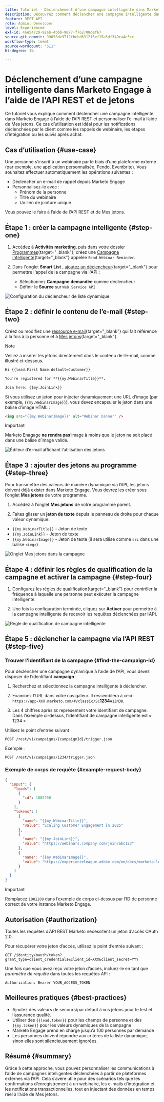 ```yaml
---
title: Tutoriel - Déclenchement d’une campagne intelligente dans Marketo Engage à l’aide de l’API REST et de jetons
description: Découvrez comment déclencher une campagne intelligente dans Marketo Engage à l’aide de l’API REST et personnaliser l’e-mail à l’aide de Mes jetons.
feature: REST API
role: Admin, Developer
level: Experienced
exl-id: 46e54729-92ab-4bbb-9877-f762708def67
source-git-commit: 99058de9712fbebd631215ef15a6df349ca4c3cc
workflow-type: tm+mt
source-wordcount: '611'
ht-degree: 1%

---
```


# Déclenchement d’une campagne intelligente dans Marketo Engage à l’aide de l’API REST et de jetons

Ce tutoriel vous explique comment déclencher une campagne intelligente dans Marketo Engage à l’aide de l’API REST et personnaliser l’e-mail à l’aide de Mes jetons. Ce cas d’utilisation est idéal pour les notifications déclenchées par le client comme les rappels de webinaire, les étapes d’intégration ou les suivis après achat.

## Cas d’utilisation {#use-case}

Une personne s’inscrit à un webinaire par le biais d’une plateforme externe (par exemple, une application personnalisée, Pendo, Eventbrite). Vous souhaitez effectuer automatiquement les opérations suivantes :

* Déclencher un e-mail de rappel depuis Marketo Engage
* Personnalisez-le avec :
   * Prénom de la personne
   * Titre du webinaire
   * Un lien de jointure unique

Vous pouvez le faire à l’aide de l’API REST et de Mes jetons.

## Étape 1 : créer la campagne intelligente {#step-one}

1. Accédez à **Activités marketing**, puis dans votre dossier [Programmes](https://experienceleague.adobe.com/en/docs/marketo/using/product-docs/core-marketo-concepts/programs/creating-programs/understanding-programs){target="_blank"}, créez une [Campagne intelligente](https://experienceleague.adobe.com/en/docs/marketo/using/product-docs/core-marketo-concepts/smart-campaigns/understanding-smart-campaigns){target="_blank"} appelée `Send Webinar Reminder`.

1. Dans l&#39;onglet **Smart List** , [ajoutez un déclencheur](https://experienceleague.adobe.com/en/docs/marketo/using/product-docs/core-marketo-concepts/smart-campaigns/creating-a-smart-campaign/define-smart-list-for-smart-campaign-trigger){target="_blank"} pour permettre l&#39;appel de la campagne via l&#39;API :

   * Sélectionnez **Campagne demandée** comme déclencheur
   * Définir le **Source** sur `Web Service API`

![Configuration du déclencheur de liste dynamique](assets/trigger-smart-campaign-rest-api-1.png)

## Étape 2 : définir le contenu de l’e-mail {#step-two}

Créez ou modifiez une [ressource e-mail](https://experienceleague.adobe.com/en/docs/marketo-developer/marketo/rest/assets/emails){target="_blank"} qui fait référence à la fois à la personne et à [Mes jetons](https://experienceleague.adobe.com/en/docs/marketo/using/product-docs/core-marketo-concepts/programs/tokens/managing-my-tokens){target="_blank"}.

>[!NOTE]
>
>Veillez à insérer les jetons directement dans le contenu de l’e-mail, comme illustré ci-dessous.

```html
Hi {{lead.First Name:default=Customer}}

You're registered for **{{my.WebinarTitle}}**.

Join here: {{my.JoinLink}}
```

Si vous utilisez un jeton pour injecter dynamiquement une URL d’image (par exemple, `{{my.WebinarImage}}`), vous devez encapsuler le jeton dans une balise d’image HTML :

```html
<img src="{{my.WebinarImage}}" alt="Webinar banner" />
```

>[!IMPORTANT]
>
>Marketo Enagage **ne rendra pas**’image à moins que le jeton ne soit placé dans une balise d’image valide.

![Éditeur d’e-mail affichant l’utilisation des jetons](assets/trigger-smart-campaign-rest-api-2.png)

## Étape 3 : ajouter des jetons au programme {#step-three}

Pour transmettre des valeurs de manière dynamique via l’API, les jetons doivent déjà exister dans Marketo Engage. Vous devrez les créer sous l’onglet **Mes jetons** de votre programme.

1. Accédez à l’onglet **Mes jetons** de votre programme parent.

2. Faites glisser un **jeton de texte** depuis le panneau de droite pour chaque valeur dynamique.

* `{{my.WebinarTitle}}` - Jeton de texte
* `{{my.JoinLink}}` - Jeton de texte
* `{{my.WebinarImage}}` - Jeton de texte (il sera utilisé comme `src` dans une balise `<img>`)

![Onglet Mes jetons dans la campagne](assets/trigger-smart-campaign-rest-api-3.png)

## Étape 4 : définir les règles de qualification de la campagne et activer la campagne {#step-four}

1. Configurez les [règles de qualification](https://experienceleague.adobe.com/en/docs/marketo/using/product-docs/core-marketo-concepts/smart-campaigns/using-smart-campaigns/edit-qualification-rules-in-a-smart-campaign){target="_blank"} pour contrôler la fréquence à laquelle une personne peut exécuter la campagne intelligente.

1. Une fois la configuration terminée, cliquez sur **Activer** pour permettre à la campagne intelligente de recevoir les requêtes déclenchées par l’API.

![Règle de qualification de campagne intelligente](assets/trigger-smart-campaign-rest-api-4.png)

## Étape 5 : déclencher la campagne via l’API REST {#step-five}

### Trouver l’identifiant de la campagne {#find-the-campaign-id}

Pour déclencher une campagne dynamique à l’aide de l’API, vous devez disposer de l’identifiant **campaign** :

1. Recherchez et sélectionnez la campagne intelligente à déclencher.

1. Examinez l’URL dans votre navigateur. Il ressemblera à ceci : `https://app-XXX.marketo.com/#/classic/SC`**1234**`A1ZN38`.

1. Les 4 chiffres après `SC` représentent votre identifiant de campagne. Dans l’exemple ci-dessus, l’identifiant de campagne intelligente est « 1234 »

Utilisez le point d’entrée suivant :

```
POST /rest/v1/campaigns/{campaignId}/trigger.json
```

Exemple :

```
POST /rest/v1/campaigns/1234/trigger.json
```

### Exemple de corps de requête {#example-request-body}

```json
{
  "input": {
    "leads": [
      {
        "id": 1002200
      }
    ],
    "tokens": [
      {
        "name": "{{my.WebinarTitle}}",
        "value": "Scaling Customer Engagement in 2025"
      },
      {
        "name": "{{my.JoinLink}}",
        "value": "https://webinars.company.com/join/abc123"
      },
      {
        "name": "{{my.WebinarImage}}",
        "value": "https://experienceleague.adobe.com/en/docs/marketo-learn/tutorials/events/media_1c6f338a518ada11550084c8ab3a6bbf554ff6eac.jpeg"
      }
    ]
  }
}
```

>[!IMPORTANT]
>
>Remplacez `1002200` dans l’exemple de corps ci-dessus par l’ID de personne correct de votre instance Marketo Engage.

## Autorisation {#authorization}

Toutes les requêtes d’API REST Marketo nécessitent un jeton d’accès OAuth 2.0.

Pour récupérer votre jeton d’accès, utilisez le point d’entrée suivant :

```
GET /identity/oauth/token?grant_type=client_credentials&client_id=XXX&client_secret=YYY
```

Une fois que vous avez reçu votre jeton d’accès, incluez-le en tant que _paramètre de requête_ dans toutes les requêtes API :

```
Authorization: Bearer YOUR_ACCESS_TOKEN
```

## Meilleures pratiques {#best-practices}

* Ajoutez des valeurs de secours/par défaut à vos jetons pour le test et l’assurance qualité.
* Utiliser des `{{lead.token}}` pour les champs de personne et des `{{my.token}}` pour les valeurs dynamiques de la campagne
* Marketo Engage prend en charge jusqu’à 100 personnes par demande
* Les personnes doivent répondre aux critères de la liste dynamique, sinon elles sont silencieusement ignorées.

## Résumé {#summary}

Grâce à cette approche, vous pouvez personnaliser les communications à l’aide de campagnes intelligentes déclenchées à partir de plateformes externes via l’API. Cela s’avère utile pour des scénarios tels que les confirmations d’enregistrement à un webinaire, les e-mails d’intégration et les notifications transactionnelles, tout en injectant des données en temps réel à l’aide de Mes jetons.
